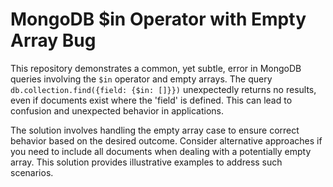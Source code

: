 # MongoDB $in Operator with Empty Array Bug

This repository demonstrates a common, yet subtle, error in MongoDB queries involving the `$in` operator and empty arrays.  The query `db.collection.find({field: {$in: []}})` unexpectedly returns no results, even if documents exist where the 'field' is defined.  This can lead to confusion and unexpected behavior in applications.

The solution involves handling the empty array case to ensure correct behavior based on the desired outcome.  Consider alternative approaches if you need to include all documents when dealing with a potentially empty array.  This solution provides illustrative examples to address such scenarios.
